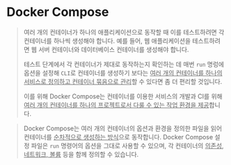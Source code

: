 # Docker Compose

> 여러 개의 컨테이너가 하나의 애플리케이션으로 동작할 때 이를 테스트하려면 각 컨테이너를 하나씩 생성해야 합니다. 예를 들어, 웹 애플리케이션을 테스트하려면 웹 서버 컨테이너와 데이터베이스 컨테이너를 생성해야 합니다. 
>
> 테스트 단계에서 각 컨테이너가 제대로 동작하는지 확인하는 데 매번 `run` 명렁에 옵션을 설정해 `CLI`로 컨테이너를 생성하기 보다는  <u>여러 개의 컨테이너를 하나의 서비스로 정의하고 컨테이너 묶음으로 관리</u>할 수 있다면 좀 더 편리할 것입니다. 
>
> 이를 위해 Docker Compose는 컨테이너를 이용한 서비스의 개발과 CI를 위해 <u>여러 개의 컨테이너를 하나의 프로젝트로서 다룰 수 있는 작업 환경을 제공</u>합니다. 

> Docker Compose는 여러 개의 컨테이너의 옵션과 환경을 정의한 파일을 읽어 컨테이너를 <u>순차적으로 생성하는 방식</u>으로 동작합니다. Docker Compose 설정 파일은 `run` 명령어의 옵션을 그대로 사용할 수 있으며, 각 컨테이너의 <u>의존성, 네트워크, 볼륨</u> 등을 함께 정의할 수 있습니다. 

